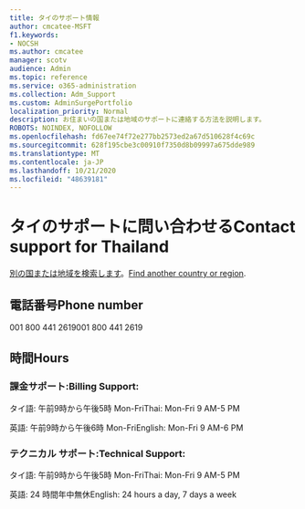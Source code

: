 ```yaml
---
title: タイのサポート情報
author: cmcatee-MSFT
f1.keywords:
- NOCSH
ms.author: cmcatee
manager: scotv
audience: Admin
ms.topic: reference
ms.service: o365-administration
ms.collection: Adm_Support
ms.custom: AdminSurgePortfolio
localization_priority: Normal
description: お住まいの国または地域のサポートに連絡する方法を説明します。
ROBOTS: NOINDEX, NOFOLLOW
ms.openlocfilehash: fd67ee74f72e277bb2573ed2a67d510628f4c69c
ms.sourcegitcommit: 628f195cbe3c00910f7350d8b09997a675dde989
ms.translationtype: MT
ms.contentlocale: ja-JP
ms.lasthandoff: 10/21/2020
ms.locfileid: "48639181"
---
```

# <a name="contact-support-for-thailand"></a><span data-ttu-id="7d9ae-103">タイのサポートに問い合わせる</span><span class="sxs-lookup"><span data-stu-id="7d9ae-103">Contact support for Thailand</span></span>

<span data-ttu-id="7d9ae-104">[別の国または地域を検索します](../contact-support-for-business-products.md)。</span><span class="sxs-lookup"><span data-stu-id="7d9ae-104">[Find another country or region](../contact-support-for-business-products.md).</span></span>

## <a name="phone-number"></a><span data-ttu-id="7d9ae-105">電話番号</span><span class="sxs-lookup"><span data-stu-id="7d9ae-105">Phone number</span></span>
<span data-ttu-id="7d9ae-106">001 800 441 2619</span><span class="sxs-lookup"><span data-stu-id="7d9ae-106">001 800 441 2619</span></span>

## <a name="hours"></a><span data-ttu-id="7d9ae-107">時間</span><span class="sxs-lookup"><span data-stu-id="7d9ae-107">Hours</span></span>
### <a name="billing-support"></a><span data-ttu-id="7d9ae-108">課金サポート:</span><span class="sxs-lookup"><span data-stu-id="7d9ae-108">Billing Support:</span></span>

<span data-ttu-id="7d9ae-109">タイ語: 午前9時から午後5時 Mon-Fri</span><span class="sxs-lookup"><span data-stu-id="7d9ae-109">Thai: Mon-Fri 9 AM-5 PM</span></span>

<span data-ttu-id="7d9ae-110">英語: 午前9時から午後6時 Mon-Fri</span><span class="sxs-lookup"><span data-stu-id="7d9ae-110">English: Mon-Fri 9 AM-6 PM</span></span>

### <a name="technical-support"></a><span data-ttu-id="7d9ae-111">テクニカル サポート:</span><span class="sxs-lookup"><span data-stu-id="7d9ae-111">Technical Support:</span></span>

<span data-ttu-id="7d9ae-112">タイ語: 午前9時から午後5時 Mon-Fri</span><span class="sxs-lookup"><span data-stu-id="7d9ae-112">Thai: Mon-Fri 9 AM-5 PM</span></span>

<span data-ttu-id="7d9ae-113">英語: 24 時間年中無休</span><span class="sxs-lookup"><span data-stu-id="7d9ae-113">English: 24 hours a day, 7 days a week</span></span>
